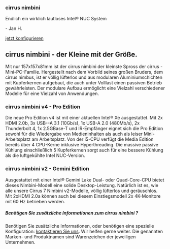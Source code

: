 ### cirrus nimbini ###

Endlich ein wirklich lautloses Intel® NUC System

\- Jan H.

[jetzt konfigurieren](https://www.cirrus7.com/produkte/cirrus7-nimbini/)

cirrus nimbini - der Kleine mit der Größe.
----------

Mit nur 157x157x81mm ist der cirrus nimbini der kleinste Spross der cirrus - Mini-PC-Familie. Hergestellt nach dem Vorbild seines großen Bruders, dem cirrus nimbus, ist er völlig lüfterlos und aus modularen Aluminiumschichten mit Kupferkernen aufgebaut, die auch unter Volllast einen passiven Betrieb gewährleisten. Der modulare Aufbau ermöglicht eine Vielzahl verschiedener Modelle für eine Vielzahl von Anwendungen.

### cirrus nimbini v4 - Pro Edition ###

Die neue Pro Edition v4 ist mit einer aktuellen Intel® Xe ausgestattet. Mit 2x HDMI 2.0b, 3x USB--A 3.1 (10Gb/s), 1x USB-A 2.0 (480Mb/s), 2x Thunderbolt 4, 1x 2.5GBase-T und IR-Empfänger eignet sich die Pro Edition sowohl für die Wiedergabe von Medieninhalten als auch als leiser Mini-Arbeitsplatz am Arbeitsplatz. Von der i5-CPU verfügt die Media Edition bereits über 4 CPU-Kerne inklusive Hyperthreading. Die massive passive Kühlung einschließlich 5 Kupferkernen sorgt auch für eine bessere Kühlung als die luftgekühlte Intel NUC-Version.

### cirrus nimbini v2 - Gemini Edition ###

Ausgestattet mit einer Intel® Gemini Lake Dual- oder Quad-Core-CPU bietet dieses Nimbini-Modell eine solide Desktop-Leistung. Natürlich ist es, wie alle unsere Cirrus 7 Nimbini v2-Modelle, völlig lüfterlos und geräuschlos. Mit 2xHDMI 2.0a können auch bei diesem Einstiegsmodell 2x 4K-Monitore mit 60 Hz betrieben werden.

##### Benötigen Sie zusätzliche Informationen zum cirrus nimbini ? #####

Benötigen Sie zusätzliche Informationen, oder benötigen eine spezielle Konfiguration: [kontaktieren Sie uns](https://www.cirrus7.com/contacts). Wir helfen gerne weiter. Die genannten Marken- und Produktnamen sind Warenzeichen der jeweiligen Unternehmen.
